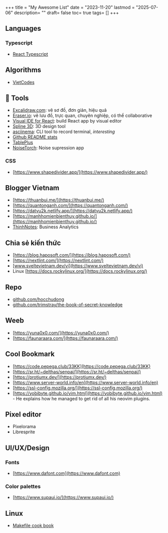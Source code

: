 +++
title = "My Awesome List"
date = "2023-11-20"
lastmod = "2025-07-06"
description= ""
draft= false
toc= true
tags= []
+++
## Languages

### Typescript

- [React Typescript](https://react-typescript-cheatsheet.netlify.app/)

## Algorithms

- [VietCodes](https://vietcodes.github.io/)

## 🔧 Tools

- [Excalidraw.com](https://excalidraw.com/): vẽ sơ đồ, đơn giản, hiệu quả
- [Eraser.io](https://www.eraser.io/): vẽ lưu đồ, trực quan, chuyên nghiệp, có thể collaborative
- [Visual IDE for React](https://www.codux.com/): build React app by visual editor
- [Spline 3D](https://spline.design/): 3D design tool
- [asciinema](https://asciinema.org/): CLI tool to record terminal, *interesting*  
- [Github README stats](https://github.com/anuraghazra/github-readme-stats) 
- [TablePlus](https://tableplus.com/) 
- [NoiseTorch](https://github.com/noisetorch/NoiseTorch): Noise supression app

### CSS

- [https://www.shapedivider.app/](https://www.shapedivider.app/)  


## Blogger Vietnam

- [https://thuanbui.me/](https://thuanbui.me/)
- [https://quantonganh.com/](https://quantonganh.com/)
- [https://datvu2k.netlify.app/](https://datvu2k.netlify.app/)
- [https://manhhomienbienthuy.github.io/](https://manhhomienbienthuy.github.io/)
- [ThinhNotes](https://thinhnotes.com/): Business Analytics

## Chia sẻ kiến thức

- [https://blog.haposoft.com/](https://blog.haposoft.com/)
- [https://nextlint.com/](https://nextlint.com/)
- [www.sveltevietnam.dev/vi](https://www.sveltevietnam.dev/vi) 
- Linux [https://docs.rockylinux.org/](https://docs.rockylinux.org/) 

## Repo

- [github.com/hocchudong](https://github.com/hocchudong)
- [github.com/trimstray/the-book-of-secret-knowledge](https://github.com/trimstray/the-book-of-secret-knowledge) 
## Weeb

- [https://yuna0x0.com/](https://yuna0x0.com/)
- [https://faunaraara.com/](https://faunaraara.com/)

## Cool Bookmark 

- [https://code.pepega.club/33KK](https://code.pepega.club/33KK) 
- [https://sr.ht/~delthas/senpai/](https://sr.ht/~delthas/senpai/) 
- [https://protiumx.dev/](https://protiumx.dev/)
- [https://www.server-world.info/en](https://www.server-world.info/en)
- [https://ssl-config.mozilla.org/](https://ssl-config.mozilla.org/)
- [https://yobibyte.github.io/vim.html](https://yobibyte.github.io/vim.html) - He explains how he managed to get rid of all his neovim plugins. 

## Pixel editor

- Pixelorama
- Libresprite

## UI/UX/Design

### Fonts

- [https://www.dafont.com](https://www.dafont.com) 

### Color palettes

- [https://www.supaui.io/](https://www.supaui.io/) 

## Linux

- [Makefile cook book](https://makefiletutorial.com/)

